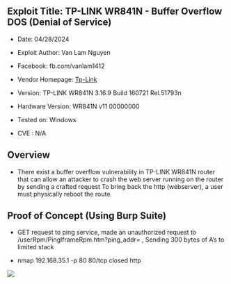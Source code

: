 ## Exploit Title: TP-LINK WR841N - Buffer Overflow DOS (Denial of Service)

- Date: 04/28/2024

- Exploit Author: Van Lam Nguyen

- Facebook: fb.com/vanlam1412

- Vendor Homepage: [Tp-Link](http://www.tp-link.com)

- Version: TP-LINK WR841N 3.16.9 Build 160721 Rel.51793n

- Hardware Version:	WR841N v11 00000000

- Tested on: Windows

- CVE : N/A

## Overview

- There exist a buffer overflow vulnerability in TP-LINK WR841N router that can allow an attacker to crash the web server running on the router by sending a crafted request 
To bring back the http (webserver), a user must physically reboot the route.


## Proof of Concept (Using Burp Suite)

- GET request to ping service, made an unauthorized request to /userRpm/PingIframeRpm.htm?ping_addr= , Sending 300 bytes of A’s to limited stack

- nmap 192.168.35.1 -p 80 80/tcp closed http

![](https://www3.0zz0.com/2024/08/10/19/692309672.jpg)
